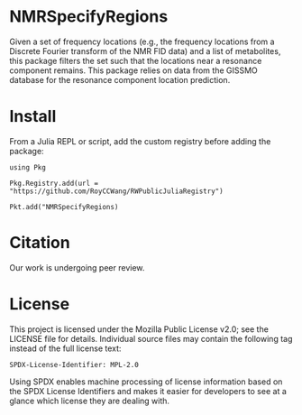 # NMRSpecifyRegions

Given a set of frequency locations (e.g., the frequency locations from a Discrete Fourier transform of the NMR FID data) and a list of metabolites, this package filters the set such that the locations near a resonance component remains. This package relies on data from the GISSMO database for the resonance component location prediction.


# Install
From a Julia REPL or script, add the custom registry before adding the package:

```
using Pkg

Pkg.Registry.add(url = "https://github.com/RoyCCWang/RWPublicJuliaRegistry")

Pkt.add("NMRSpecifyRegions)
```

# Citation
Our work is undergoing peer review.

# License
This project is licensed under the Mozilla Public License v2.0; see the LICENSE file for details. Individual source files may contain the following tag instead of the full license text:
```
SPDX-License-Identifier: MPL-2.0
```

Using SPDX enables machine processing of license information based on the SPDX License Identifiers and makes it easier for developers to see at a glance which license they are dealing with.
